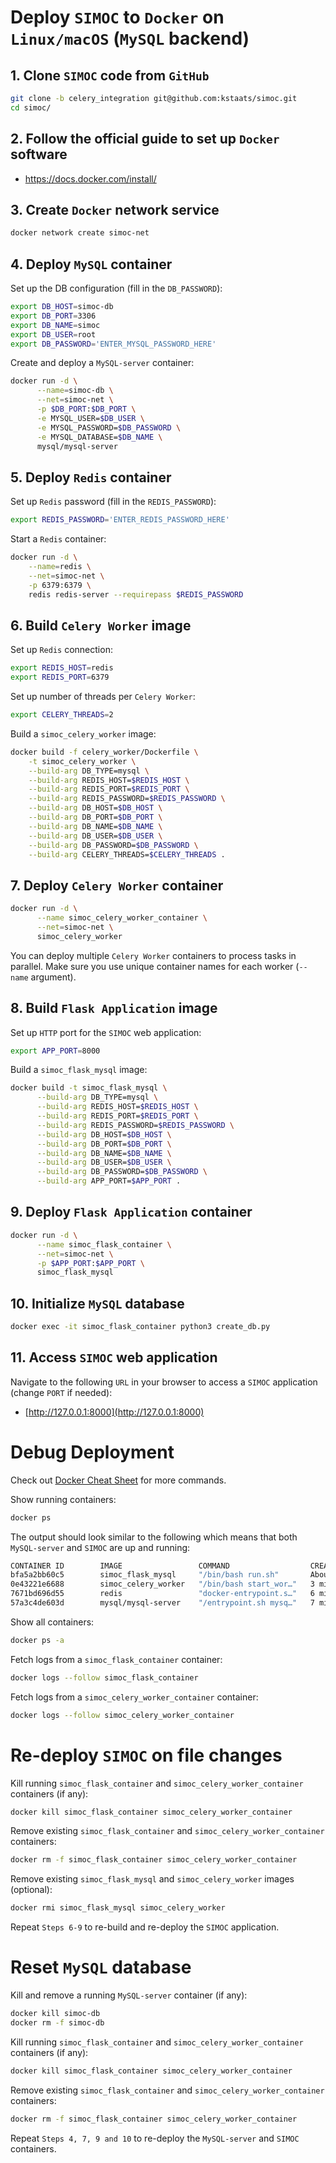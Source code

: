 # Deploy `SIMOC` to `Docker` on `Linux/macOS` (`MySQL` backend)

## 1. Clone `SIMOC` code from `GitHub`
```bash
git clone -b celery_integration git@github.com:kstaats/simoc.git
cd simoc/
```

## 2. Follow the official guide to set up `Docker` software

- https://docs.docker.com/install/

## 3. Create `Docker` network service
```bash
docker network create simoc-net
```

## 4. Deploy `MySQL` container

Set up the DB configuration (fill in the `DB_PASSWORD`):
```bash
export DB_HOST=simoc-db
export DB_PORT=3306
export DB_NAME=simoc
export DB_USER=root
export DB_PASSWORD='ENTER_MYSQL_PASSWORD_HERE'
```

Create and deploy a `MySQL-server` container:
```bash
docker run -d \
      --name=simoc-db \
      --net=simoc-net \
      -p $DB_PORT:$DB_PORT \
      -e MYSQL_USER=$DB_USER \
      -e MYSQL_PASSWORD=$DB_PASSWORD \
      -e MYSQL_DATABASE=$DB_NAME \
      mysql/mysql-server
```

## 5. Deploy `Redis` container 

Set up `Redis` password (fill in the `REDIS_PASSWORD`):
```bash
export REDIS_PASSWORD='ENTER_REDIS_PASSWORD_HERE'
```

Start a `Redis` container:
```bash
docker run -d \
    --name=redis \
    --net=simoc-net \
    -p 6379:6379 \
    redis redis-server --requirepass $REDIS_PASSWORD
```

## 6. Build `Celery Worker` image

Set up `Redis` connection:
```bash
export REDIS_HOST=redis
export REDIS_PORT=6379
```

Set up number of threads per `Celery Worker`:
```bash
export CELERY_THREADS=2
```

Build a `simoc_celery_worker` image:
```bash
docker build -f celery_worker/Dockerfile \
    -t simoc_celery_worker \
    --build-arg DB_TYPE=mysql \
    --build-arg REDIS_HOST=$REDIS_HOST \
    --build-arg REDIS_PORT=$REDIS_PORT \
    --build-arg REDIS_PASSWORD=$REDIS_PASSWORD \
    --build-arg DB_HOST=$DB_HOST \
    --build-arg DB_PORT=$DB_PORT \
    --build-arg DB_NAME=$DB_NAME \
    --build-arg DB_USER=$DB_USER \
    --build-arg DB_PASSWORD=$DB_PASSWORD \
    --build-arg CELERY_THREADS=$CELERY_THREADS .
```

## 7. Deploy `Celery Worker` container
```bash
docker run -d \
      --name simoc_celery_worker_container \
      --net=simoc-net \
      simoc_celery_worker
```

You can deploy multiple `Celery Worker` containers to process tasks in parallel.
Make sure you use unique container names for each worker (`--name` argument).

## 8. Build `Flask Application` image

Set up `HTTP` port for the `SIMOC` web application:
```bash
export APP_PORT=8000
```


Build a `simoc_flask_mysql` image:
```bash
docker build -t simoc_flask_mysql \
      --build-arg DB_TYPE=mysql \
      --build-arg REDIS_HOST=$REDIS_HOST \
      --build-arg REDIS_PORT=$REDIS_PORT \
      --build-arg REDIS_PASSWORD=$REDIS_PASSWORD \
      --build-arg DB_HOST=$DB_HOST \
      --build-arg DB_PORT=$DB_PORT \
      --build-arg DB_NAME=$DB_NAME \
      --build-arg DB_USER=$DB_USER \
      --build-arg DB_PASSWORD=$DB_PASSWORD \
      --build-arg APP_PORT=$APP_PORT .
```

## 9. Deploy `Flask Application` container

```bash
docker run -d \
      --name simoc_flask_container \
      --net=simoc-net \
      -p $APP_PORT:$APP_PORT \
      simoc_flask_mysql
```

## 10. Initialize `MySQL` database

```bash
docker exec -it simoc_flask_container python3 create_db.py
```

## 11. Access `SIMOC` web application
Navigate to the following `URL` in your browser to access a `SIMOC` application (change `PORT` if needed):
- [http://127.0.0.1:8000](http://127.0.0.1:8000)

# Debug Deployment
Check out [Docker Cheat Sheet](https://github.com/wsargent/docker-cheat-sheet) for more commands.

Show running containers:

```bash
docker ps
```

The output should look similar to the following which means that both `MySQL-server` and `SIMOC` are up and running:
```bash
CONTAINER ID        IMAGE                 COMMAND                  CREATED              STATUS                   PORTS                               NAMES
bfa5a2bb60c5        simoc_flask_mysql     "/bin/bash run.sh"       About a minute ago   Up About a minute        0.0.0.0:8000->8000/tcp              simoc_flask_container
0e43221e6688        simoc_celery_worker   "/bin/bash start_wor…"   3 minutes ago        Up 3 minutes                                                 simoc_celery_worker_container
7671bd696d55        redis                 "docker-entrypoint.s…"   6 minutes ago        Up 6 minutes             0.0.0.0:6379->6379/tcp              redis
57a3c4de603d        mysql/mysql-server    "/entrypoint.sh mysq…"   7 minutes ago        Up 7 minutes (healthy)   0.0.0.0:3306->3306/tcp, 33060/tcp   simoc-db
```

Show all containers:

```bash
docker ps -a
```

Fetch logs from a `simoc_flask_container` container:

```bash
docker logs --follow simoc_flask_container
```

Fetch logs from a `simoc_celery_worker_container` container:

```bash
docker logs --follow simoc_celery_worker_container
```

# Re-deploy `SIMOC` on file changes

Kill running `simoc_flask_container` and `simoc_celery_worker_container` containers (if any):
```bash
docker kill simoc_flask_container simoc_celery_worker_container
```

Remove existing `simoc_flask_container` and `simoc_celery_worker_container` containers:
```bash
docker rm -f simoc_flask_container simoc_celery_worker_container
```

Remove existing `simoc_flask_mysql` and `simoc_celery_worker` images (optional):
```bash
docker rmi simoc_flask_mysql simoc_celery_worker
```

Repeat `Steps 6-9` to re-build and re-deploy the `SIMOC` application.

# Reset `MySQL` database

Kill and remove a running `MySQL-server` container (if any):
```bash
docker kill simoc-db
docker rm -f simoc-db
```

Kill running `simoc_flask_container` and `simoc_celery_worker_container` containers (if any):
```bash
docker kill simoc_flask_container simoc_celery_worker_container
```

Remove existing `simoc_flask_container` and `simoc_celery_worker_container` containers:
```bash
docker rm -f simoc_flask_container simoc_celery_worker_container
```

Repeat `Steps 4, 7, 9 and 10` to re-deploy the `MySQL-server` and `SIMOC` containers.


